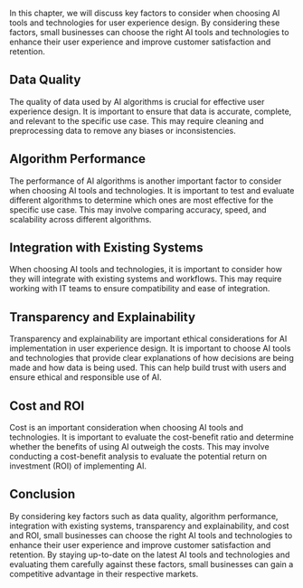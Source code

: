 
In this chapter, we will discuss key factors to consider when choosing AI tools and technologies for user experience design. By considering these factors, small businesses can choose the right AI tools and technologies to enhance their user experience and improve customer satisfaction and retention.

Data Quality
------------

The quality of data used by AI algorithms is crucial for effective user experience design. It is important to ensure that data is accurate, complete, and relevant to the specific use case. This may require cleaning and preprocessing data to remove any biases or inconsistencies.

Algorithm Performance
---------------------

The performance of AI algorithms is another important factor to consider when choosing AI tools and technologies. It is important to test and evaluate different algorithms to determine which ones are most effective for the specific use case. This may involve comparing accuracy, speed, and scalability across different algorithms.

Integration with Existing Systems
---------------------------------

When choosing AI tools and technologies, it is important to consider how they will integrate with existing systems and workflows. This may require working with IT teams to ensure compatibility and ease of integration.

Transparency and Explainability
-------------------------------

Transparency and explainability are important ethical considerations for AI implementation in user experience design. It is important to choose AI tools and technologies that provide clear explanations of how decisions are being made and how data is being used. This can help build trust with users and ensure ethical and responsible use of AI.

Cost and ROI
------------

Cost is an important consideration when choosing AI tools and technologies. It is important to evaluate the cost-benefit ratio and determine whether the benefits of using AI outweigh the costs. This may involve conducting a cost-benefit analysis to evaluate the potential return on investment (ROI) of implementing AI.

Conclusion
----------

By considering key factors such as data quality, algorithm performance, integration with existing systems, transparency and explainability, and cost and ROI, small businesses can choose the right AI tools and technologies to enhance their user experience and improve customer satisfaction and retention. By staying up-to-date on the latest AI tools and technologies and evaluating them carefully against these factors, small businesses can gain a competitive advantage in their respective markets.
